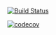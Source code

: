 [![Build Status](https://travis-ci.org/leonardo-mendes/agibankChallenge.svg?branch=master)](https://travis-ci.org/leonardo-mendes/agibankChallenge)

[![codecov](https://codecov.io/gh/leonardo-mendes/agibankChallenge/branch/master/graph/badge.svg)](https://codecov.io/gh/leonardo-mendes/agibankChallenge)